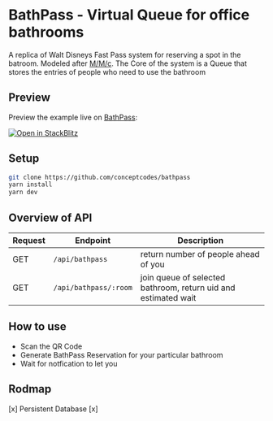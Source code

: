 # BathPass - Virtual Queue for office bathrooms

A replica of Walt Disneys Fast Pass system for reserving a spot in the batroom. Modeled after [M/M/c](https://en.wikipedia.org/wiki/M/M/c_queue). The Core of the system is a Queue that stores the entries of people who need to use the bathroom 


## Preview

Preview the example live on [BathPass](https://bathpass.conceptcodes.dev):

[![Open in StackBlitz](https://developer.stackblitz.com/img/open_in_stackblitz.svg)](https://stackblitz.com/github/vercel/next.js/tree/canary/examples/with-tailwindcss)

## Setup

```bash
git clone https://github.com/conceptcodes/bathpass
yarn install
yarn dev
```

## Overview of API
|Request  | Endpoint              | Description
|---------|-----------------------|---------------------
| GET     | `/api/bathpass`       | return number of people ahead of you
| GET     | `/api/bathpass/:room` | join queue of selected bathroom, return uid and estimated wait

## How to use
- Scan the QR Code 
- Generate BathPass Reservation for your particular bathroom
- Wait for notfication to let you

## Rodmap
[x] Persistent Database
[x] 